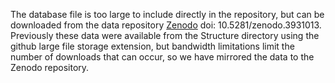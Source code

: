 The database file is too large to include directly in the repository, but can be downloaded from the data repository [Zenodo](https://doi.org/10.5281/zenodo.3931013) doi: 10.5281/zenodo.3931013. Previously these data were available from the Structure directory using the github large file storage extension, but bandwidth limitations limit the number of downloads that can occur, so we have mirrored the data to the Zenodo repository.
